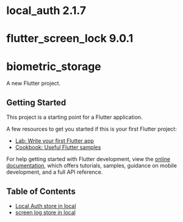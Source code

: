 # local_auth 2.1.7 
# flutter_screen_lock 9.0.1 

# biometric_storage

A new Flutter project.

## Getting Started

This project is a starting point for a Flutter application.

A few resources to get you started if this is your first Flutter project:

- [Lab: Write your first Flutter app](https://docs.flutter.dev/get-started/codelab)
- [Cookbook: Useful Flutter samples](https://docs.flutter.dev/cookbook)

For help getting started with Flutter development, view the
[online documentation](https://docs.flutter.dev/), which offers tutorials,
samples, guidance on mobile development, and a full API reference.
## Table of Contents
- [Local Auth  store  in local ](#https://pub.dev/packages/local_auth)
- [screen log store in local](#https://pub.dev/packages/flutter_screen_lock)

